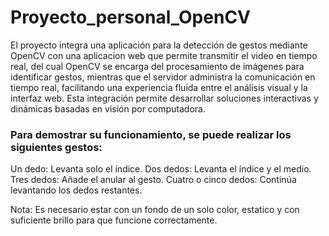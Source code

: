 # Proyecto_personal_OpenCV
El proyecto integra una aplicación para la detección de gestos mediante OpenCV con una aplicacion web que permite transmitir el video en tiempo real, del cual OpenCV se encarga del procesamiento de imágenes para identificar gestos, mientras que el servidor administra la comunicación en tiempo real, facilitando una experiencia fluida entre el análisis visual y la interfaz web. Esta integración permite desarrollar soluciones interactivas y dinámicas basadas en visión por computadora.

### Para demostrar su funcionamiento, se puede realizar los siguientes gestos: 
Un dedo: Levanta solo el índice.
Dos dedos: Levanta el índice y el medio.
Tres dedos: Añade el anular al gesto.
Cuatro o cinco dedos: Continúa levantando los dedos restantes.

Nota: Es necesario estar con un fondo de un solo color, estatico y con suficiente brillo para que funcione correctamente.
